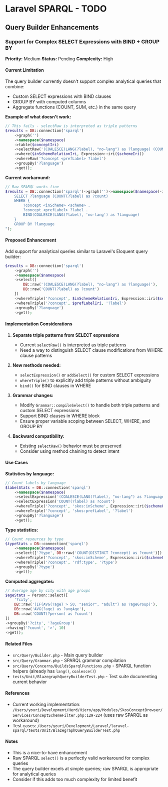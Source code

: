 # Laravel SPARQL - TODO

## Query Builder Enhancements

### Support for Complex SELECT Expressions with BIND + GROUP BY

**Priority:** Medium
**Status:** Pending
**Complexity:** High

#### Current Limitation

The query builder currently doesn't support complex analytical queries that combine:
- Custom SELECT expressions with BIND clauses
- GROUP BY with computed columns
- Aggregate functions (COUNT, SUM, etc.) in the same query

**Example of what doesn't work:**
```php
// This fails - selectRaw is interpreted as triple patterns
$results = DB::connection('sparql')
    ->graph('')
    ->namespace($namespace)
    ->table($conceptIri)
    ->selectRaw('(COALESCE(LANG(?label), "no-lang") as ?language) (COUNT(?label) as ?count)')
    ->where($inSchemeRelationIri, Expression::iri($schemeIri))
    ->whereRaw('?concept <prefLabel> ?label')
    ->groupBy('?language')
    ->get();
```

**Current workaround:**
```php
// Raw SPARQL works fine
$results = DB::connection('sparql')->graph('')->namespace($namespace)->select("
    SELECT ?language (COUNT(?label) as ?count)
    WHERE {
        ?concept <inScheme> <scheme> .
        ?concept <prefLabel> ?label .
        BIND(COALESCE(LANG(?label), 'no-lang') as ?language)
    }
    GROUP BY ?language
");
```

#### Proposed Enhancement

Add support for analytical queries similar to Laravel's Eloquent query builder:

```php
$results = DB::connection('sparql')
    ->graph('')
    ->namespace($namespace)
    ->select([
        DB::raw('(COALESCE(LANG(?label), "no-lang") as ?language)'),
        DB::raw('COUNT(?label) as ?count')
    ])
    ->whereTriple('?concept', $inSchemeRelationIri, Expression::iri($schemeIri))
    ->whereTriple('?concept', $prefLabelIri, '?label')
    ->groupBy('?language')
    ->get();
```

#### Implementation Considerations

1. **Separate triple patterns from SELECT expressions**
   - Current `selectRaw()` is interpreted as triple patterns
   - Need a way to distinguish SELECT clause modifications from WHERE clause patterns

2. **New methods needed:**
   - `selectExpression()` or `addSelect()` for custom SELECT expressions
   - `whereTriple()` to explicitly add triple patterns without ambiguity
   - `bind()` for BIND clauses in WHERE

3. **Grammar changes:**
   - Modify `Grammar::compileSelect()` to handle both triple patterns and custom SELECT expressions
   - Support BIND clauses in WHERE block
   - Ensure proper variable scoping between SELECT, WHERE, and GROUP BY

4. **Backward compatibility:**
   - Existing `selectRaw()` behavior must be preserved
   - Consider using method chaining to detect intent

#### Use Cases

**Statistics by language:**
```php
// Count labels by language
$labelStats = DB::connection('sparql')
    ->namespace($namespace)
    ->selectExpression('(COALESCE(LANG(?label), "no-lang") as ?language)')
    ->selectExpression('COUNT(?label) as ?count')
    ->whereTriple('?concept', 'skos:inScheme', Expression::iri($schemeUri))
    ->whereTriple('?concept', 'skos:prefLabel', '?label')
    ->groupBy('?language')
    ->get();
```

**Type statistics:**
```php
// Count resources by type
$typeStats = DB::connection('sparql')
    ->namespace($namespace)
    ->select(['?type', DB::raw('COUNT(DISTINCT ?concept) as ?count')])
    ->whereTriple('?concept', 'skos:inScheme', Expression::iri($schemeUri))
    ->whereTriple('?concept', 'rdf:type', '?type')
    ->groupBy('?type')
    ->get();
```

**Computed aggregates:**
```php
// Average age by city with age groups
$ageStats = Person::select([
    '?city',
    DB::raw('(IF(AVG(?age) > 50, "senior", "adult") as ?ageGroup)'),
    DB::raw('AVG(?age) as ?avgAge'),
    DB::raw('COUNT(?person) as ?count')
])
->groupBy('?city', '?ageGroup')
->having('?count', '>', 10)
->get();
```

#### Related Files

- `src/Query/Builder.php` - Main query builder
- `src/Query/Grammar.php` - SPARQL grammar compilation
- `src/Query/Concerns/BuildsSparqlFunctions.php` - SPARQL function helpers (already has `lang()`, `coalesce()`)
- `tests/Unit/BlazegraphQueryBuilderTest.php` - Test suite documenting current behavior

#### References

- Current working implementation: `/Users/youri/Development/Herd/Hiero/app/Modules/SkosConceptBrowser/Services/ConceptSchemeFilter.php:129-224` (uses raw SPARQL as workaround)
- Test cases: `/Users/youri/Development/Laravel/laravel-sparql/tests/Unit/BlazegraphQueryBuilderTest.php`

#### Notes

- This is a nice-to-have enhancement
- Raw SPARQL `select()` is a perfectly valid workaround for complex queries
- The query builder excels at simple queries; raw SPARQL is appropriate for analytical queries
- Consider if this adds too much complexity for limited benefit
